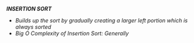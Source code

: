 ***INSERTION SORT***
- *Builds up the sort by gradually creating a larger left portion which is always sorted*
- *Big O Complexity of Insertion Sort: Generally*